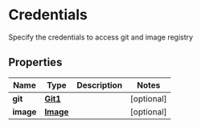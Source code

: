 

# Credentials

Specify the credentials to access git and image registry

## Properties

| Name | Type | Description | Notes |
|------------ | ------------- | ------------- | -------------|
|**git** | [**Git1**](Git1.md) |  |  [optional] |
|**image** | [**Image**](Image.md) |  |  [optional] |



